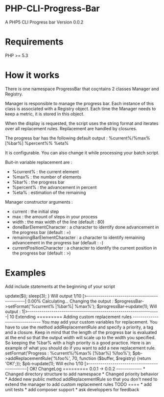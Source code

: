 PHP-CLI-Progress-Bar
====================

A PHP5 CLI Progress bar
Version 0.0.2

Requirements
============

PHP >= 5.3

How it works
============

There is one namespace ProgressBar that coçntains 2 classes Manager and Registry.

Manager is responsible to manage the progress bar. Each instance of this class is associated with a 
Registry object. Each time the Manager needs to keep a metric, it is stored in this object.

When the display is requested, the script uses the string format and iterates over 
all replacement rules. Replacement are handled by closures.

The progress bar has the following default output : 
%current%/%max% [%bar%] %percent%% %eta%

It is configurable. You can also change it while processing your batch script.

Buit-in variable replacement are : 
* %current% : the current element
* %max% : the number of elements
* %bar% : the progress bar
* %percent% : the advancement in percent
* %eta% : estimation of the remaining

Manager constructor arguments :
* current : the initial step
* max : the amount of steps in your process
* width : the max width of the line (default : 80)
* doneBarElementCharacter : a character to identify done advancement in the progress bar (default : =)
* remainingBarElementCharacter : a character to identify remaining advancement in the progress bar (default : -)
* currentPositionCharacter : a character to identify the current position in the progress bar (default : >)


Examples
==========

Add include statements at the beginning of your script

<?php
require_once 'ProgressBar/Manager.php';
require_once 'ProgressBar/Registry.php';

$progressBar = new \ProgressBar\Manager(0, 10);

for ($i = 0; $i <= 10; $i++)
{
    $progressBar->update($i);
    sleep(3);
}

Will output 
1/10 [>----------------------------------------------] 0.00% Calculating...

Changing the output : 

$progressBar->setFormat('%current% |%bar%| %max%');
$progressBar->update(1);

Will output : 

1|>-------------------------------------------------------------------| 10

 
Extending
=========

Adding custom replacement rules
-------------------------------

You may add your custom variables for replacement. You have to use the method addReplacementRule and specify a priority, a tag and a closure.
Keep in mind that the length of the progress bar is evaluated at the end so that the output width will scale up to the width you specified.
So keeping the %bar% with a high priority is a good practice.

Here is an example of what you should do if you want to add a new replacement rule.

<?php

use ProgresBar;

$pb = new Manager(0, 213);
$pb->setFormat('Progress : %current%/%max% [%bar%] %foo%');
$pb->addReplacementRule('%foo%', 70, function ($buffer, $registry) {return 'OK!';});
$pb->update(1);

Will echo 

1/10 [>----------------------------------------------] OK!



ChangeLog
=========

0.0.1 -> 0.0.2
-------------
* Changed directory structure to add namespace
* Changed priority behavior
* Added new public method addReplacementRule so that you don't need to extend the manager to add custom replacement rules

TODO
====

* add unit tests
* add composer support
* ask developpers for feedback
